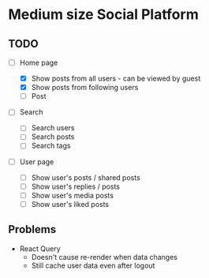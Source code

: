 # Medium size Social Platform

## TODO

- [ ] Home page

  - [x] Show posts from all users - can be viewed by guest
  - [x] Show posts from following users
  - [ ] Post

- [ ] Search
  - [ ] Search users
  - [ ] Search posts
  - [ ] Search tags
- [ ] User page
  - [ ] Show user's posts / shared posts
  - [ ] Show user's replies / posts
  - [ ] Show user's media posts
  - [ ] Show user's liked posts

## Problems

- React Query
  - Doesn't cause re-render when data changes
  - Still cache user data even after logout
